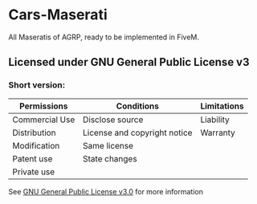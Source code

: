 # Cars-Maserati
All Maseratis of AGRP, ready to be implemented in FiveM.


## Licensed under GNU General Public License v3
### Short version:
|	Permissions	|	Conditions	|	Limitations	|
|-----------------------|-----------------------|-----------------------|
| Commercial Use	| Disclose source	| Liability		|
| Distribution		| License and copyright notice	| Warranty	|
| Modification		| Same license		|			|
| Patent use		| State changes		|			|
| Private use		|			|			|

See [GNU General Public License v3.0](https://choosealicense.com/licenses/gpl-3.0/) for more information
